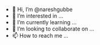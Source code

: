 - 👋 Hi, I’m @nareshgubbe
- 👀 I’m interested in ...
- 🌱 I’m currently learning ...
- 💞️ I’m looking to collaborate on ...
- 📫 How to reach me ...

<!---
nareshgubbe/nareshgubbe is a ✨ special ✨ repository because its `README.md` (this file) appears on your GitHub profile.
You can click the Preview link to take a look at your changes.
--->
